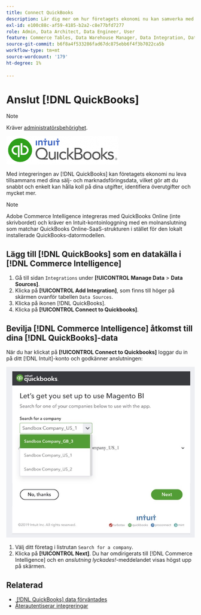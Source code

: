```yaml
---
title: Connect QuickBooks
description: Lär dig mer om hur företagets ekonomi nu kan samverka med era sälj- och marknadsföringsdata, så att ni snabbt och enkelt kan hålla koll på era utgifter, identifiera överutgifter och mycket annat.
exl-id: e100c88c-af59-4185-b2a2-c8e77bfd7277
role: Admin, Data Architect, Data Engineer, User
feature: Commerce Tables, Data Warehouse Manager, Data Integration, Data Import/Export
source-git-commit: b6f8a4f533286fad67dc875ebb6f4f3b7022ca5b
workflow-type: tm+mt
source-wordcount: '179'
ht-degree: 1%

---
```


# Anslut [!DNL QuickBooks]

>[!NOTE]
>
>Kräver [administratörsbehörighet](../../../administrator/user-management/user-management.md).

![QuickBooks-logotyp](../../../assets/Quickbooks.png)

Med integreringen av [!DNL QuickBooks] kan företagets ekonomi nu leva tillsammans med dina sälj- och marknadsföringsdata, vilket gör att du snabbt och enkelt kan hålla koll på dina utgifter, identifiera överutgifter och mycket mer.

>[!NOTE]
>
>Adobe Commerce Intelligence integreras med QuickBooks Online (inte skrivbordet) och kräver en Intuit-kontoinloggning med en molnanslutning som matchar QuickBooks Online-SaaS-strukturen i stället för den lokalt installerade QuickBooks-datormodellen.

## Lägg till [!DNL QuickBooks] som en datakälla i [!DNL Commerce Intelligence]

1. Gå till sidan `Integrations` under **[!UICONTROL Manage Data** > **Data Sources]**.
1. Klicka på **[!UICONTROL Add Integration]**, som finns till höger på skärmen ovanför tabellen `Data Sources`.
1. Klicka på ikonen [!DNL QuickBooks].
1. Klicka på **[!UICONTROL Connect to Quickbooks]**.

## Bevilja [!DNL Commerce Intelligence] åtkomst till dina [!DNL QuickBooks]-data

När du har klickat på **[!UICONTROL Connect to Quickbooks]** loggar du in på ditt [!DNL Intuit]-konto och godkänner anslutningen:

![Integreringssida för QuickBooks App Store](../../../assets/QuickBooks_App_Store_1.jpg)

1. Välj ditt företag i listrutan `Search for a company`.
1. Klicka på **[!UICONTROL Next]**. Du har omdirigerats till [!DNL Commerce Intelligence] och en *anslutning lyckades!*-meddelandet visas högst upp på skärmen.

## Relaterad

* [&#x200B; [!DNL QuickBooks] data förväntades](../integrations/quickbooks-data.md)
* [Återautentiserar integreringar](https://experienceleague.adobe.com/docs/commerce-knowledge-base/kb/how-to/mbi-reauthenticating-integrations.html?lang=sv-SE)
